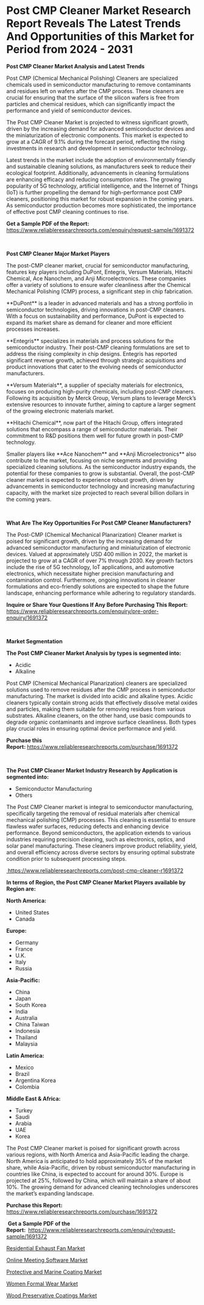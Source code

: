 <p><h1>Post CMP Cleaner Market Research Report Reveals The Latest Trends And Opportunities of this Market for Period from 2024 - 2031</h1></p><p><strong>Post CMP Cleaner Market Analysis and Latest Trends</strong></p>
<p><p>Post CMP (Chemical Mechanical Polishing) Cleaners are specialized chemicals used in semiconductor manufacturing to remove contaminants and residues left on wafers after the CMP process. These cleaners are crucial for ensuring that the surface of the silicon wafers is free from particles and chemical residues, which can significantly impact the performance and yield of semiconductor devices.</p><p>The Post CMP Cleaner Market is projected to witness significant growth, driven by the increasing demand for advanced semiconductor devices and the miniaturization of electronic components. This market is expected to grow at a CAGR of 9.1% during the forecast period, reflecting the rising investments in research and development in semiconductor technology.</p><p>Latest trends in the market include the adoption of environmentally friendly and sustainable cleaning solutions, as manufacturers seek to reduce their ecological footprint. Additionally, advancements in cleaning formulations are enhancing efficacy and reducing consumption rates. The growing popularity of 5G technology, artificial intelligence, and the Internet of Things (IoT) is further propelling the demand for high-performance post CMP cleaners, positioning this market for robust expansion in the coming years. As semiconductor production becomes more sophisticated, the importance of effective post CMP cleaning continues to rise.</p></p>
<p><strong>Get a Sample PDF of the Report:&nbsp;</strong> <a href="https://www.reliableresearchreports.com/enquiry/request-sample/1691372?utm_campaign=12&utm_medium=2&utm_source=Github&utm_content=ia&utm_term=14112024&utm_id=post-cmp-cleaner">https://www.reliableresearchreports.com/enquiry/request-sample/1691372</a></p>
<p>&nbsp;</p>
<p><strong>Post CMP Cleaner Major Market Players</strong></p>
<p><p>The post-CMP cleaner market, crucial for semiconductor manufacturing, features key players including DuPont, Entegris, Versum Materials, Hitachi Chemical, Ace Nanochem, and Anji Microelectronics. These companies offer a variety of solutions to ensure wafer cleanliness after the Chemical Mechanical Polishing (CMP) process, a significant step in chip fabrication.</p><p>**DuPont** is a leader in advanced materials and has a strong portfolio in semiconductor technologies, driving innovations in post-CMP cleaners. With a focus on sustainability and performance, DuPont is expected to expand its market share as demand for cleaner and more efficient processes increases.</p><p>**Entegris** specializes in materials and process solutions for the semiconductor industry. Their post-CMP cleaning formulations are set to address the rising complexity in chip designs. Entegris has reported significant revenue growth, achieved through strategic acquisitions and product innovations that cater to the evolving needs of semiconductor manufacturers.</p><p>**Versum Materials**, a supplier of specialty materials for electronics, focuses on producing high-purity chemicals, including post-CMP cleaners. Following its acquisition by Merck Group, Versum plans to leverage Merck’s extensive resources to innovate further, aiming to capture a larger segment of the growing electronic materials market.</p><p>**Hitachi Chemical**, now part of the Hitachi Group, offers integrated solutions that encompass a range of semiconductor materials. Their commitment to R&D positions them well for future growth in post-CMP technology.</p><p>Smaller players like **Ace Nanochem** and **Anji Microelectronics** also contribute to the market, focusing on niche segments and providing specialized cleaning solutions. As the semiconductor industry expands, the potential for these companies to grow is substantial. Overall, the post-CMP cleaner market is expected to experience robust growth, driven by advancements in semiconductor technology and increasing manufacturing capacity, with the market size projected to reach several billion dollars in the coming years.</p></p>
<p>&nbsp;</p>
<p><strong>What Are The Key Opportunities For Post CMP Cleaner Manufacturers?</strong></p>
<p><p>The Post-CMP (Chemical Mechanical Planarization) Cleaner market is poised for significant growth, driven by the increasing demand for advanced semiconductor manufacturing and miniaturization of electronic devices. Valued at approximately USD 400 million in 2022, the market is projected to grow at a CAGR of over 7% through 2030. Key growth factors include the rise of 5G technology, IoT applications, and automotive electronics, which necessitate higher precision manufacturing and contamination control. Furthermore, ongoing innovations in cleaner formulations and eco-friendly solutions are expected to shape the future landscape, enhancing performance while adhering to regulatory standards.</p></p>
<p><strong>Inquire or Share Your Questions If Any Before Purchasing This Report:</strong> <a href="https://www.reliableresearchreports.com/enquiry/pre-order-enquiry/1691372?utm_campaign=12&utm_medium=2&utm_source=Github&utm_content=ia&utm_term=14112024&utm_id=post-cmp-cleaner">https://www.reliableresearchreports.com/enquiry/pre-order-enquiry/1691372</a></p>
<p>&nbsp;</p>
<p><strong>Market Segmentation</strong></p>
<p><strong>The Post CMP Cleaner Market Analysis by types is segmented into:</strong></p>
<p><ul><li>Acidic</li><li>Alkaline</li></ul></p>
<p><p>Post CMP (Chemical Mechanical Planarization) cleaners are specialized solutions used to remove residues after the CMP process in semiconductor manufacturing. The market is divided into acidic and alkaline types. Acidic cleaners typically contain strong acids that effectively dissolve metal oxides and particles, making them suitable for removing residues from various substrates. Alkaline cleaners, on the other hand, use basic compounds to degrade organic contaminants and improve surface cleanliness. Both types play crucial roles in ensuring optimal device performance and yield.</p></p>
<p><strong>Purchase this Report:&nbsp;</strong><a href="https://www.reliableresearchreports.com/purchase/1691372?utm_campaign=12&utm_medium=2&utm_source=Github&utm_content=ia&utm_term=14112024&utm_id=post-cmp-cleaner">https://www.reliableresearchreports.com/purchase/1691372</a></p>
<p>&nbsp;</p>
<p><strong>The Post CMP Cleaner Market Industry Research by Application is segmented into:</strong></p>
<p><ul><li>Semiconductor Manufacturing</li><li>Others</li></ul></p>
<p><p>The Post CMP Cleaner market is integral to semiconductor manufacturing, specifically targeting the removal of residual materials after chemical mechanical polishing (CMP) processes. This cleaning is essential to ensure flawless wafer surfaces, reducing defects and enhancing device performance. Beyond semiconductors, the application extends to various industries requiring precision cleaning, such as electronics, optics, and solar panel manufacturing. These cleaners improve product reliability, yield, and overall efficiency across diverse sectors by ensuring optimal substrate condition prior to subsequent processing steps.</p></p>
<p><a href="https://www.reliableresearchreports.com/post-cmp-cleaner-r1691372?utm_campaign=12&utm_medium=2&utm_source=Github&utm_content=ia&utm_term=14112024&utm_id=post-cmp-cleaner">&nbsp;https://www.reliableresearchreports.com/post-cmp-cleaner-r1691372</a></p>
<p><strong>In terms of Region, the Post CMP Cleaner Market Players available by Region are:</strong></p>
<p>
    <p> <strong> North America: </strong>
        <ul>
            <li>United States</li>
            <li>Canada</li>
        </ul>
        </p> 
    <p> <strong> Europe: </strong>
        <ul>
            <li>Germany</li>
            <li>France</li>
            <li>U.K.</li>
            <li>Italy</li>
            <li>Russia</li>
        </ul>
        </p> 
    <p> <strong> Asia-Pacific: </strong>
        <ul>
            <li>China</li>
            <li>Japan</li>
            <li>South Korea</li>
            <li>India</li>
            <li>Australia</li>
            <li>China Taiwan</li>
            <li>Indonesia</li>
            <li>Thailand</li>
            <li>Malaysia</li>
        </ul>
        </p> 
    <p> <strong> Latin America: </strong>
        <ul>
            <li>Mexico</li>
            <li>Brazil</li>
            <li>Argentina Korea</li>
            <li>Colombia</li>
        </ul>
        </p> 
    <p> <strong> Middle East & Africa: </strong>
        <ul>
            <li>Turkey</li>
            <li>Saudi</li>
            <li>Arabia</li>
            <li>UAE</li>
            <li>Korea</li>
        </ul>
    </p>
    </p>
<p><p>The Post CMP Cleaner market is poised for significant growth across various regions, with North America and Asia-Pacific leading the charge. North America is anticipated to hold approximately 35% of the market share, while Asia-Pacific, driven by robust semiconductor manufacturing in countries like China, is expected to account for around 30%. Europe is projected at 25%, followed by China, which will maintain a share of about 10%. The growing demand for advanced cleaning technologies underscores the market’s expanding landscape.</p></p>
<p><strong>Purchase this Report: </strong><a href="https://www.reliableresearchreports.com/purchase/1691372?utm_campaign=12&utm_medium=2&utm_source=Github&utm_content=ia&utm_term=14112024&utm_id=post-cmp-cleaner">https://www.reliableresearchreports.com/purchase/1691372</a></p>
<p>&nbsp;<strong>Get a Sample PDF of the Report:&nbsp;&nbsp;</strong><a href="https://www.reliableresearchreports.com/enquiry/request-sample/1691372?utm_campaign=12&utm_medium=2&utm_source=Github&utm_content=ia&utm_term=14112024&utm_id=post-cmp-cleaner">https://www.reliableresearchreports.com/enquiry/request-sample/1691372</a></p>
<p><strong></strong></p>
<p><p><a href="https://www.linkedin.com/pulse/insights-residential-exhaust-fan-market-players-size-xgp4c?utm_campaign=12&utm_medium=2&utm_source=Github&utm_content=ia&utm_term=14112024&utm_id=post-cmp-cleaner">Residential Exhaust Fan Market</a></p><p><a href="https://issuu.com/reportprime-2/docs/online-meeting-software-market-size_982a0be509bf7a?utm_campaign=12&utm_medium=2&utm_source=Github&utm_content=ia&utm_term=14112024&utm_id=post-cmp-cleaner">Online Meeting Software Market</a></p><p><a href="https://github.com/JakirUddin511/Market-Research-Report-List-1/blob/main/protective-and-marine-coating-market.md?utm_campaign=12&utm_medium=2&utm_source=Github&utm_content=ia&utm_term=14112024&utm_id=post-cmp-cleaner">Protective and Marine Coating Market</a></p><p><a href="https://www.linkedin.com/pulse/women-formal-wear-market-growth-segmentation-regional-analysis-fpmrc?utm_campaign=12&utm_medium=2&utm_source=Github&utm_content=ia&utm_term=14112024&utm_id=post-cmp-cleaner">Women Formal Wear Market</a></p><p><a href="https://github.com/AbbasMahmud554/Market-Research-Report-List-1/blob/main/wood-preservative-coatings-market.md?utm_campaign=12&utm_medium=2&utm_source=Github&utm_content=ia&utm_term=14112024&utm_id=post-cmp-cleaner">Wood Preservative Coatings Market</a></p></p>